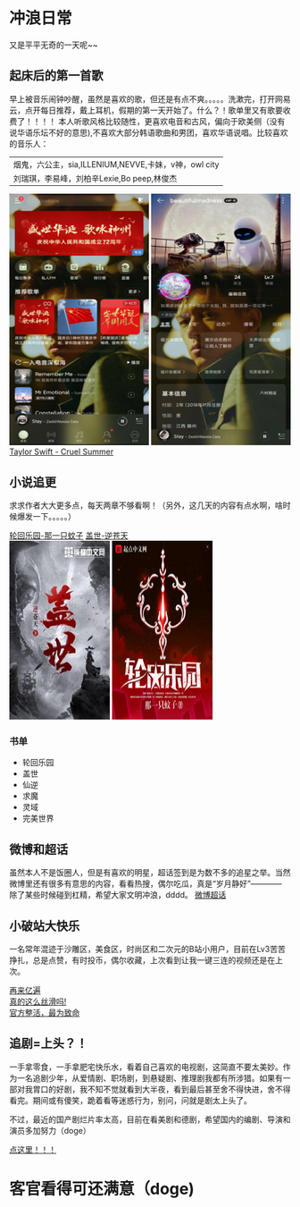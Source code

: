 <!DOCTYPE html>
<html lang="zh-cn">
<head>
  <meta charset="UTF-8">
    <title>我的第一个网页</title>
    <link rel="stylesheet" type="text/css" href="styles/2.css">
  </head>
  <body> 
    <h1>冲浪日常</h1>
        <p id="para1">又是平平无奇的一天呢~~</p>
        <h2>起床后的第一首歌</h2> 
        <p id="para2">早上被音乐闹钟吵醒，虽然是喜欢的歌，但还是有点不爽。。。。。洗漱完，打开网易云，点开每日推荐，戴上耳机，假期的第一天开始了。什么？！歌单里又有歌要收费了！！！！ 
           本人听歌风格比较随性，更喜欢电音和古风，偏向于欧美侧（没有说华语乐坛不好的意思),不喜欢大部分韩语歌曲和男团，喜欢华语说唱。比较喜欢的音乐人： 
      </p>
      <table>
        <tr>
          <td id="table1">烟鬼，六公主，sia,ILLENIUM,NEVVE,卡妹，v神，owl city</td>
        </tr>
        <tr>
          <td id="table2">刘瑞琪，李易峰，刘柏辛Lexie,Bo peep,林俊杰</td>
        </tr>
      </table>
    <div>
        <img src="./images/wangyiyun1.jpg" width="250" height="450">
        <img src="./images/wangyiyun2.jpg" width="250" height="450">
    <div>        
         <a href="file:///D:/Sublime%20Text/Taylor%20Swift%20-%20Cruel%20Summer.mp3">Taylor Swift - Cruel Summer</a>
        <h2>小说追更</h2>
        <p id="para3">求求作者大大更多点，每天两章不够看啊！（另外，这几天的内容有点水啊，啥时候爆发一下。。。。。）</p>
        <a href="https://www.zhhtxt.com/0_946/">轮回乐园-那一只蚊子</a>      
        <a href="https://dushu.baidu.com/pc/detail?gid=4308336905">盖世-逆苍天</a>
    <div>
         <img src="./images/2fdda3cc7cd98d10c9459dc62f3fb80e7aec90b0.jpg" width="180" height="320">
         <img src="./images/src=http___bookcover.yuewen.com_qdbimg_349573_c_7815685203305503_180&amp;refer=http___bookcover.yuewen.jpg" width="180" height="320">
    </div>
         <h3>书单</h3>
          <ul>
            <li>轮回乐园</li>
            <li>盖世</li>
            <li>仙逆</li>
            <li>求魔</li>
            <li>灵域</li>
            <li>完美世界</li>
          </ul>
        <h2>微博和超话</h2>
        <p id="para4">虽然本人不是饭圈人，但是有喜欢的明星，超话签到是为数不多的追星之举。当然微博里还有很多有意思的内容，看看热搜，偶尔吃瓜，真是“岁月静好”————
          除了某些时候碰到杠精，希望大家文明冲浪，dddd。
        <a href="https://weibo.com/mygroups?gid=110057487580824">微博超话</a>
        <h2>小破站大快乐</h2>
        <P id="para5">一名常年混迹于沙雕区，美食区，时尚区和二次元的B站小用户，目前在Lv3苦苦挣扎，总是点赞，有时投币，偶尔收藏，上次看到让我一键三连的视频还是在上次。
     <div>
      <a href="https://www.bilibili.com/video/BV1o64y167qq">再来亿遍</a>
    </div>
    <div>
      <a href="https://www.bilibili.com/video/BV13K4y1S75r?spm_id_from=333.999.0.0">真的这么丝滑吗!</a>
    </div>
    <div>
      <a href="https://www.bilibili.com/video/BV1q44y1k7xv?spm_id_from=333.999.0.0">官方整活，最为致命</a>
    </div>
     <h2>追剧=上头？！</h2>
     <p id="para6">一手拿零食，一手拿肥宅快乐水，看着自己喜欢的电视剧，这简直不要太美妙。作为一名追剧少年，从爱情剧、职场剧，到悬疑剧、推理剧我都有所涉猎。如果有一部对我胃口的好剧，我不知不觉就看到大半夜，看到最后甚至舍不得快进，舍不得看完。期间或有傻笑，跪着看等迷惑行为，别问，问就是剧太上头了。</p>
     <p id="para7">不过，最近的国产剧烂片率太高，目前在看美剧和德剧，希望国内的编剧、导演和演员多加努力（doge）</p>
       <a href="https://v.qq.com/x/cover/1pa8kofbk9u3gcj.html">点这里！！！</a>
  <h1>客官看得可还满意（doge)</h1>
   </body>
 </html>
